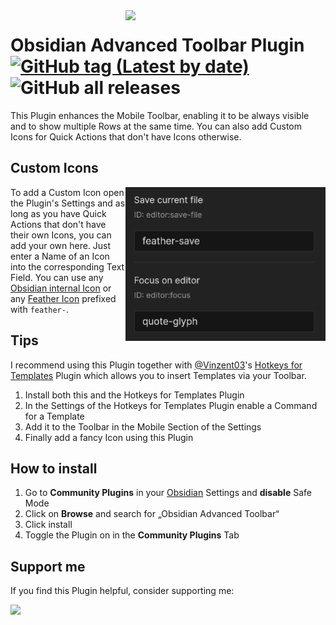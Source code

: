 <img align="right" width="320"  src="https://i.imgur.com/Q5KuoLF.png">

# Obsidian Advanced Toolbar Plugin [![GitHub tag (Latest by date)](https://img.shields.io/github/v/tag/phibr0/obsidian-advanced-toolbar)](https://github.com/phibr0/obsidian-advanced-toolbar/releases) ![GitHub all releases](https://img.shields.io/github/downloads/phibr0/obsidian-advanced-toolbar/total)

This Plugin enhances the Mobile Toolbar, enabling it to be always visible and to show multiple Rows at the same time. You can also add Custom Icons for Quick Actions that don't have Icons otherwise.

## Custom Icons

<img align="right" width="320"  src="assets/image01.png">

To add a Custom Icon open the Plugin's Settings and as long as you have Quick Actions that don't have their own Icons, you can add your own here.
Just enter a Name of an Icon into the corresponding Text Field. You can use any [Obsidian internal Icon](https://discord.com/channels/686053708261228577/707816848615407697/830916811116642364) or any [Feather Icon](https://feathericons.com/) prefixed with `feather-`.

## Tips

I recommend using this Plugin together with [@Vinzent03](https://github.com/Vinzent03/)'s [Hotkeys for Templates](https://github.com/Vinzent03/obsidian-hotkeys-for-templates) Plugin which allows you to insert Templates via your Toolbar.

1. Install both this and the Hotkeys for Templates Plugin
2. In the Settings of the Hotkeys for Templates Plugin enable a Command for a Template
3. Add it to the Toolbar in the Mobile Section of the Settings
4. Finally add a fancy Icon using this Plugin

## How to install

1. Go to **Community Plugins** in your [Obsidian](https://www.obsidian.md) Settings and **disable** Safe Mode
2. Click on **Browse** and search for „Obsidian Advanced Toolbar“
3. Click install
4. Toggle the Plugin on in the **Community Plugins** Tab

## Support me

If you find this Plugin helpful, consider supporting me:

<a href="https://www.buymeacoffee.com/phibr0"><img src="https://img.buymeacoffee.com/button-api/?text=Buy me a coffee&emoji=&slug=phibr0&button_colour=5F7FFF&font_colour=ffffff&font_family=Inter&outline_colour=000000&coffee_colour=FFDD00"></a>
